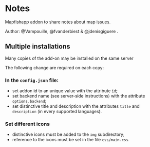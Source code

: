 # Notes

Mapfishapp addon to share notes about map issues.

Author: @Vampouille, @fvanderbiest & @jdenisgiguere .

## Multiple installations

Many copies of the add-on may be installed on the same server

The following change are required on each copy:

### In the `config.json` file:

* set addon id to an unique value with the attribute `id`;
* set backend name (see server-side instructions)
with the attribute `options.backend`;
* set distinctive title and description with the attributes `title`
and `description` (in every supported languages).

### Set different icons

* distinctive icons must be added to the `img` subdirectory;
* reference to the icons must be set in the file `css/main.css`.